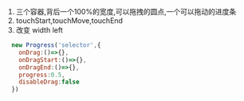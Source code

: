 1. 三个容器,背后一个100%的宽度,可以拖拽的圆点,一个可以拖动的进度条
2. touchStart,touchMove,touchEnd
3. 改变 width left

```js
  new Progress('selector',{
    onDrag:()=>{},
    onDragStart:()=>{},
    onDragEnd:()=>{},
    progress:0.5,
    disableDrag:false
  })
```
